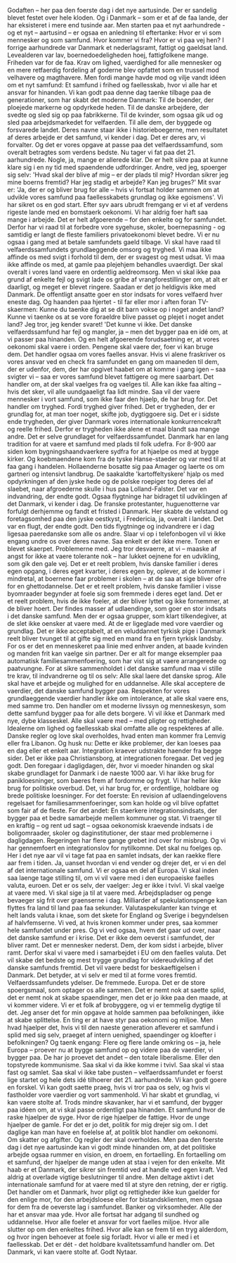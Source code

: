 Godaften – her paa den foerste dag i det nye aartusinde. Der er sandelig blevet festet over hele kloden. Og i Danmark – som er et af de faa lande, der har eksisteret i mere end tusinde aar. Men starten paa et nyt aarhundrede - og et nyt – aartusind – er ogsaa en anledning til eftertanke: Hvor er vi som mennesker og som samfund. Hvor kommer vi fra? Hvor er vi paa vej hen? I forrige aarhundrede var Danmark et nederlagsramt, fattigt og gaeldsat land. Levealderen var lav, boernedoedeligheden hoej, fattigfolkene mange. Friheden var for de faa. Krav om lighed, vaerdighed for alle mennesker og en mere retfaerdig fordeling af goderne blev opfattet som en trussel mod velhavere og magthavere. Men fordi mange havde mod og vilje vandt idéen om et nyt samfund: Et samfund i frihed og faellesskab, hvor vi alle har et ansvar for hinanden. Vi kan godt paa denne dag taenke tilbage paa de generationer, som har skabt det moderne Danmark: Til de boender, der ploejede markerne og opdyrkede heden. Til de danske arbejdere, der svedte og sled sig op paa fabrikkerne. Til de kvinder, som ogsaa gik ud og sled paa arbejdsmarkedet for velfaerden. Til alle dem, der byggede og forsvarede landet. Deres navne staar ikke i historieboegerne, men resultatet af deres arbejde er det samfund, vi kender i dag. Det er deres arv, vi forvalter. Og det er vores opgave at passe paa det velfaerdssamfund, som overalt betragtes som verdens bedste. Nu tager vi fat paa det 21. aarhundrede. Nogle, ja, mange er allerede klar. De er helt sikre paa at kunne klare sig i en ny tid med spaendende udfordringer. Andre, ved jeg, spoerger sig selv: 'Hvad skal der blive af mig – er der plads til mig? Hvordan sikrer jeg mine boerns fremtid? Har jeg stadig et arbejde? Kan jeg bruges?' Mit svar er: 'Ja, der er og bliver brug for alle – hvis vi fortsat holder sammen om at udvikle vores samfund paa faellesskabets grundlag og ikke egoismens'. Vi har sikret os en god start. Efter syv aars ubrudt fremgang er vi et af verdens rigeste lande med en bomstaerk oekonomi. Vi har aldrig foer haft saa mange i arbejde. Det er helt afgoerende – for den enkelte og for samfundet. Derfor har vi raad til at forbedre vore sygehuse, skoler, boernepasning - og samtidig er langt de fleste familiers privatoekonomi blevet bedre. Vi er nu ogsaa i gang med at betale samfundets gaeld tilbage. Vi skal have raad til velfaerdssamfundets grundlaeggende omsorg og tryghed. Vi maa ikke affinde os med svigt i forhold til dem, der er svagest og mest udsat. Vi maa ikke affinde os med, at gamle paa plejehjem behandles uvaerdigt. Der skal overalt i vores land vaere en ordentlig aeldreomsorg. Men vi skal ikke paa grund af enkelte fejl og svigt lade os gribe af vrangforestillinger om, at alt er daarligt, og meget er blevet ringere. Saadan er det jo heldigvis ikke med Danmark. De offentligt ansatte goer en stor indsats for vores velfaerd hver eneste dag. Og haanden paa hjertet - til far eller mor i aften foran TV-skaermen: Kunne du taenke dig at se dit barn vokse op i noget andet land? Kunne vi taenke os at se vore foraeldre blive passet og plejet i noget andet land? Jeg tror, jeg kender svaret! 'Det kunne vi ikke. Det danske velfaerdssamfund har fejl og mangler, ja – men det bygger paa en idé om, at vi passer paa hinanden. Og en helt afgoerende forudsaetning er, at vores oekonomi skal vaere i orden. Pengene skal vaere der, foer vi kan bruge dem. Det handler ogsaa om vores faelles ansvar. Hvis vi alene fraskriver os vores ansvar ved en check fra samfundet en gang om maaneden til dem, der er udenfor, dem, der har opgivet haabet om at komme i gang igen – saa svigter vi – saa er vores samfund blevet fattigere og mere saarbart. Det handler om, at der skal vaelges fra og vaelges til. Alle kan ikke faa alting – hvis det sker, vil alle uundgaaeligt faa lidt mindre. Saa vil der vaere mennesker i vort samfund, som ikke faar den hjaelp, de har brug for. Det handler om tryghed. Fordi tryghed giver frihed. Det er trygheden, der er grundlag for, at man toer noget, skifte job, dygtiggoere sig. Det er i sidste ende trygheden, der giver Danmark vores internationale konkurrencekraft og reelle frihed. Derfor er trygheden ikke alene et maal blandt saa mange andre. Det er selve grundlaget for velfaerdssamfundet. Danmark har en lang tradition for at vaere et samfund med plads til folk udefra. For 8-900 aar siden kom bygningshaandvaerkere sydfra for at hjaelpe os med at bygge kirker. Og koebmaendene kom fra de tyske Hanse-staeder og var med til at faa gang i handelen. Hollaenderne bosatte sig paa Amager og laerte os om gartneri og intensivt landbrug. De saakaldte 'kartoffeltyskere' hjalp os med opdyrkningen af den jyske hede og de polske roepiger tog deres del af slaebet, naar afgroederne skulle i hus paa Lolland-Falster. Det var en indvandring, der endte godt. Ogsaa flygtninge har bidraget til udviklingen af det Danmark, vi kender i dag. De franske protestanter, huguenotterne var forfulgt derhjemme og fandt et fristed i Danmark. Her skabte de velstand og foretagsomhed paa den jyske oestkyst, i Fredericia, ja, overalt i landet. Det var en flugt, der endte godt. Den tids flygtninge og indvandrere er i dag ligesaa paeredanske som alle os andre. Slaar vi op i telefonbogen vil vi ikke engang undre os over deres navne. Saa enkelt er det ikke mere. Tonen er blevet skaerpet. Problemerne med. Jeg tror desvaerre, at vi – maaske af angst for ikke at vaere tolerante nok – har lukket oejnene for en udvikling, som gik den gale vej. Det er et reelt problem, hvis danske familier i deres egen opgang, i deres eget kvarter, i deres egen by, oplever, at de kommer i mindretal, at boernene faar problemer i skolen – at de saa at sige bliver ofre for en ghettodannelse. Det er et reelt problem, hvis danske familier i visse byomraader begynder at foele sig som fremmede i deres eget land. Det er et reelt problem, hvis de ikke foeler, at der bliver lyttet og ikke fornemmer, at de bliver hoert. Der findes masser af udlaendinge, som goer en stor indsats i det danske samfund. Men der er ogsaa grupper, som klart tilkendegiver, at de slet ikke oensker at vaere med. At de er ligeglade med vore vaerdier og grundlag. Det er ikke acceptabelt, at en veluddannet tyrkisk pige i Danmark reelt bliver tvunget til at gifte sig med en mand fra en fjern tyrkisk landsby. For os er det en menneskeret paa linie med enhver anden, at baade kvinden og manden frit kan vaelge sin partner. Der er alt for mange eksempler paa automatisk familiesammenfoering, som har vist sig at vaere arrangerede og paatvungne. For at sikre sammenholdet i det danske samfund maa vi stille tre krav, til indvandrerne og til os selv: Alle skal laere det danske sprog. Alle skal have et arbejde og mulighed for en uddannelse. Alle skal acceptere de vaerdier, det danske samfund bygger paa. Respekten for vores grundlaeggende vaerdier handler ikke om intolerance, at alle skal vaere ens, med samme tro. Den handler om et moderne livssyn og menneskesyn, som dette samfund bygger paa for alle dets borgere. Vi vil ikke et Danmark med nye, dybe klasseskel. Alle skal vaere med – med pligter og rettigheder. Idealerne om lighed og faellesskab skal omfatte alle og respekteres af alle. Danske regler og love skal overholdes, hvad enten man kommer fra Lemvig eller fra Libanon. Og husk nu: Dette er ikke problemer, der kan loeses paa en dag eller et enkelt aar. Integration kraever udstrakte haender fra begge sider. Det er ikke paa Christiansborg, at integrationen foregaar. Det ved jeg godt. Den foregaar i dagligdagen, dér, hvor vi moeder hinanden og skal skabe grundlaget for Danmark i de naeste 1000 aar. Vi har ikke brug for panikloesninger, som baeres frem af fordomme og frygt. Vi har heller ikke brug for politiske overbud. Det, vi har brug for, er ordentlige, holdbare og brede politiske loesninger. For det foerste: En revision af udlaendingelovens regelsaet for familiesammenfoeringer, som kan holde og vil blive opfattet som fair af de fleste. For det andet: En staerkere integrationsindsats, der bygger paa et bedre samarbejde mellem kommuner og stat. Vi traenger til en kraftig – og rent ud sagt – ogsaa oekonomisk kraevende indsats i de boligomraader, skoler og daginstitutioner, der staar med problemerne i dagligdagen. Regeringen har flere gange grebet ind over for misbrug. Og vi har gennemfoert en integrationslov for nytilkomne. Det skal nu foelges op. Her i det nye aar vil vi tage fat paa en samlet indsats, der kan raekke flere aar frem i tiden. Ja, uanset hvordan vi end vender og drejer det, er vi en del af det internationale samfund. Vi er ogsaa en del af Europa. Vi skal inden saa laenge tage stilling til, om vi vil vaere med i den europaeiske faelles valuta, euroen. Det er os selv, der vaelger: Jeg er ikke i tvivl. Vi skal vaelge at vaere med. Vi skal sige ja til at vaere med. Arbejdspladser og penge bevaeger sig frit over graenserne i dag. Milliarder af spekulationspenge kan flyttes fra land til land paa faa sekunder. Valutaspekulanter kan tvinge et helt lands valuta i knae, som det skete for England og Sverige i begyndelsen af halvfemserne. Vi ved, at hvis kronen kommer under pres, saa kommer hele samfundet under pres. Og vi ved ogsaa, hvem det gaar ud over, naar det danske samfund er i krise. Det er ikke dem oeverst i samfundet, der bliver ramt. Det er mennesker nederst. Dem, der kom sidst i arbejde, bliver ramt. Derfor skal vi vaere med i samarbejdet i EU om den faelles valuta. Det vil skabe det bedste og mest trygge grundlag for videreudvikling af det danske samfunds fremtid. Det vil vaere bedst for beskaeftigelsen i Danmark. Det betyder, at vi selv er med til at forme vores fremtid. Velfaerdssamfundets ydelser. De fremmede. Europa. Det er de store spoergsmaal, som optager os alle sammen. Det er nemt nok at saette splid, det er nemt nok at skabe spaendinger, men det er jo ikke paa den maade, at vi kommer videre. Vi er et folk af brobyggere, og vi er temmelig dygtige til det. Jeg anser det for min opgave at holde sammen paa befolkningen, ikke at skabe splittelse. En ting er at have styr paa oekonomi og miljoe. Men hvad hjaelper det, hvis vi til den naeste generation afleverer et samfund i splid med sig selv, praeget af intern uenighed, spaendinger og kloefter i befolkningen? Og taenk engang: Flere og flere lande omkring os – ja, hele Europa – proever nu at bygge samfund op og videre paa de vaerdier, vi bygger paa. De har jo proevet det andet – den totale liberalisme. Eller den topstyrede kommunisme. Saa skal vi da ikke komme i tvivl. Saa skal vi staa fast og samlet. Saa skal vi ikke tabe pusten – velfaerdssamfundet er foerst lige startet og hele dets idé tilhoerer det 21. aarhundrede. Vi kan godt goere en forskel. Vi kan godt saette praeg, hvis vi tror paa os selv, og hvis vi fastholder vore vaerdier og vort sammenhold. Vi har skabt et grundlag, vi kan vaere stolte af. Trods mindre skavanker, har vi et samfund, der bygger paa idéen om, at vi skal passe ordentligt paa hinanden. Et samfund hvor de raske hjaelper de syge. Hvor de rige hjaelper de fattige. Hvor de unge hjaelper de gamle. For det er jo det, politik for mig drejer sig om. I det daglige kan man have en foelelse af, at politik blot handler om oekonomi. Om skatter og afgifter. Og regler der skal overholdes. Men paa den foerste dag i det nye aartusinde kan vi godt minde hinanden om, at det politiske arbejde ogsaa rummer en vision, en droem, en fortaelling. En fortaelling om et samfund, der hjaelper de mange uden at staa i vejen for den enkelte. Mit haab er et Danmark, der sikrer sin fremtid ved at handle ved egen kraft. Ved aldrig at overlade vigtige beslutninger til andre. Men deltage aktivt i det internationale samfund for at vaere med til at styre den retning, der er rigtig. Det handler om et Danmark, hvor pligt og rettigheder ikke kun gaelder for den enlige mor, for den arbejdsloese eller for bistandsklienten, men ogsaa for dem fra de oeverste lag i samfundet. Banker og virksomheder. Alle der har et ansvar maa yde. Hvor alle fortsat har adgang til sundhed og uddannelse. Hvor alle foeler et ansvar for vort faelles miljoe. Hvor alle slutter op om den enkeltes frihed. Hvor alle kan se frem til en tryg alderdom, og hvor ingen behoever at foele sig forladt. Hvor vi alle er med i et faellesskab. Det er dét - det holdbare kvalitetssamfund handler om. Det Danmark, vi kan vaere stolte af. Godt Nytaar.
